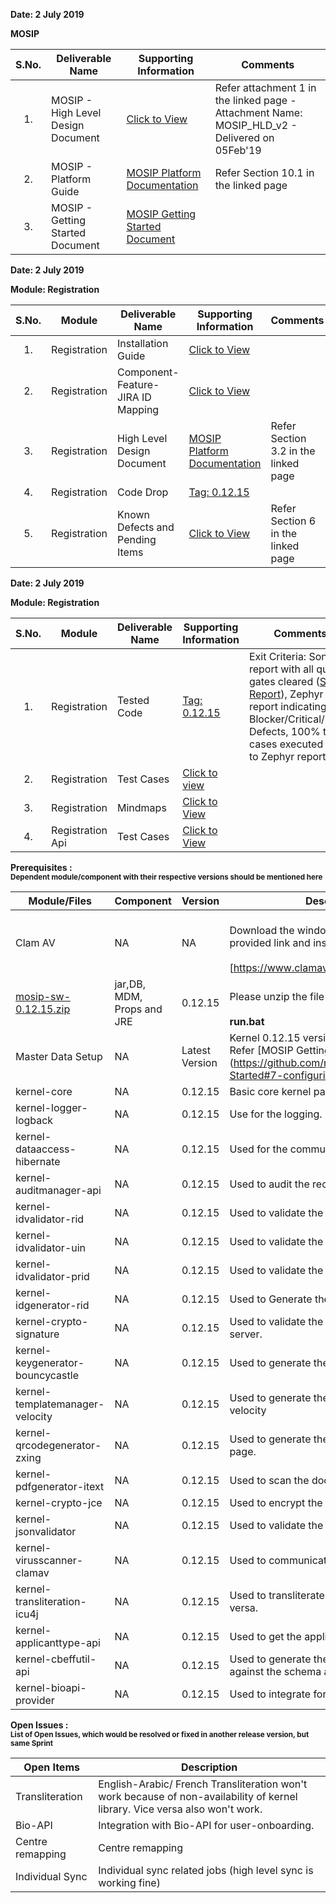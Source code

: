 **Date: 2 July 2019** 

**MOSIP**

|**S.No.**| **Deliverable Name**| **Supporting Information**|**Comments**|
|:------:|-----|---|---|
|1.|MOSIP - High Level Design Document|[Click to View](Deliverables---Attachments)|Refer attachment 1 in the linked page - Attachment Name: MOSIP_HLD_v2 - Delivered on 05Feb'19|
|2.|MOSIP - Platform Guide|[MOSIP Platform Documentation](Platform-Documentation)|Refer Section 10.1 in the linked page|
|3.|MOSIP - Getting Started Document|[MOSIP Getting Started Document](https://github.com/mosip/mosip/wiki/Getting-Started)|


**Date: 2 July 2019**

**Module: Registration**

|**S.No.**|**Module**|**Deliverable Name**| **Supporting Information**|**Comments**|
|:------:|-----|---|---|---|
|1.|Registration|Installation Guide| [Click to View](https://github.com/mosip/mosip/wiki/Registration-Client-Setup)
|2.|Registration|Component-Feature-JIRA ID Mapping|[Click to View](https://github.com/mosip/mosip/wiki/Component-Feature-ID-JIRA-ID-Mapping#9-registration-)|
|3.|Registration|High Level Design Document|[MOSIP Platform Documentation](https://github.com/mosip/mosip/wiki/Platform-Documentation#32-registration-services-)|Refer Section 3.2 in the linked page|
|4.|Registration|Code Drop|[Tag: 0.12.15](/mosip/mosip/releases/tag/0.12.15)||
|5.|Registration|Known Defects and Pending Items|[Click to View](Deliverables---Attachments)|Refer Section 6 in the linked page|

**Date: 2 July 2019**

**Module: Registration**

|**S.No.**|**Module**|**Deliverable Name**| **Supporting Information**|**Comments**|
|:------:|-----|---|---|---|
|1.|Registration|Tested Code|[Tag: 0.12.15](/mosip/mosip/releases/tag/0.12.15)|Exit Criteria: Sonar report with all quality gates cleared ([Sonar Report](//104.215.158.154:9000/dashboard?id=io.mosip.preregistration%3Apre-registration-parent)), Zephyr report indicating: No Blocker/Critical/Major Defects, 100% test cases executed (link to Zephyr report)|
|2.|Registration|Test Cases|[Click to view](//mosipid.atlassian.net/projects/MOS?version.id=10016&cycle.id=3ecb8208-a6f8-4ce0-9c07-1b87e1842e97&selectedItem=com.thed.zephyr.je__project-centric-view-tests-page&testsTab=test-cycles-tab)||
|3.|Registration|Mindmaps|[Click to View](/mosip/mosip/tree/master/docs/testing/Registration%20Client/Mindmaps)|
|4.|Registration Api|Test Cases|[Click to View](https://github.com/mosip/mosip/blob/master/docs/testing/Registration%20Client/Mindmaps/Reg_Client_NonBio_Integration_TestCases.xlsx)|

**Prerequisites : <br><sub>Dependent module/component with their respective versions should be mentioned here</sub></br>**  

|**Module/Files**|**Component**|**Version**|**Description (If any)**|
|-----|-------------|----------------|--------------|
|Clam AV |NA|NA|<br>Download the windows clam av antivirus by provided link and install the s\w.</br> <br>[https://www.clamav.net/downloads#otherversions]</br>|
|[mosip-sw-0.12.15.zip](https://devops.mosip.io/artifactory/libs-release/io/mosip/registration/registration-client/0.12.15/)|jar,DB, MDM, Props and JRE|0.12.15|<br>Please unzip the file and execute the run.bat</br><br> **run.bat**</br>|
|Master Data Setup |NA|Latest Version|Kernel 0.12.15 version of DB scripts can be used. Refer [MOSIP Getting Started doc.] (https://github.com/mosip/mosip/wiki/Getting-Started#7-configuring-mosip-).|
|kernel-core|NA|0.12.15|Basic core kernel packages.|
|kernel-logger-logback|NA|0.12.15|Use for the logging.|
|kernel-dataaccess-hibernate|NA|0.12.15|Used for the communicating to the DB.|
|kernel-auditmanager-api|NA|0.12.15|Used to audit the records into the DB|
|kernel-idvalidator-rid|NA|0.12.15|Used to validate the RID format.|
|kernel-idvalidator-uin|NA|0.12.15|Used to validate the UIN format|
|kernel-idvalidator-prid|NA|0.12.15|Used to validate the PRID format|
|kernel-idgenerator-rid|NA|0.12.15|Used to Generate the RID.|
|kernel-crypto-signature|NA|0.12.15|Used to validate the signature response from server.|
|kernel-keygenerator-bouncycastle|NA|0.12.15|Used to generate the key pair for AES -256.|
|kernel-templatemanager-velocity|NA|0.12.15|Used to generate the template manager using the velocity|
|kernel-qrcodegenerator-zxing|NA|0.12.15|Used to generate the QR code in acknowledgment page.|
|kernel-pdfgenerator-itext|NA|0.12.15|Used to scan the document in PDF format.|
|kernel-crypto-jce|NA|0.12.15|Used to encrypt the packet information|
|kernel-jsonvalidator|NA|0.12.15|Used to validate the JSON.|
|kernel-virusscanner-clamav|NA|0.12.15|Used to communicate to the Antivirus Clam AV|
|kernel-transliteration-icu4j|NA|0.12.15|Used to transliterate the Arabic to French and vice versa.|
|kernel-applicanttype-api|NA|0.12.15|Used to get the applicant types |
|kernel-cbeffutil-api|NA|0.12.15|Used to generate the CBEFF file and validate against the schema also.|
|kernel-bioapi-provider|NA|0.12.15|Used to integrate for the user-onboarding.|

**Open Issues : <br><sub>List of Open Issues, which would be resolved or fixed in another release version, but same Sprint</sub></br>**  

|Open Items|Description
|-----------------|----------------------
Transliteration|English-Arabic/ French Transliteration  won't work because of non-availability of kernel library. Vice versa also won't work.
Bio-API|Integration with Bio-API for user-onboarding.
Centre remapping| Centre remapping
Individual Sync| Individual sync related jobs (high level sync is working fine) 
 

